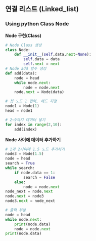 ## 연결 리스트 (Linked_list)
### Using python Class Node

**Node 구현(Class)**
```python
# Node Class 생성
class Node:
    def __init__(self,data,next=None):
        self.data = data
        self.next = next
# Node add 함수 생성    
def add(data):
    node = head
    while node.next:
        node = node.next
    node.next = Node(data)

# 첫 노드 1 입력, 헤드 지정
node1 = Node(1)
head = node1

# 2~9까지 데이터 넣기
for index in range(2,10):
    add(index)
```
**Node 사이에 데이터 추가하기**
```python
# 1과 2사이에 1.5 노드 추가하기
node3 = Node(1.5)
node = head
search = True
while search:
    if node.data == 1:
        search = False
    else:
        node = node.next
node_next = node.next
node.next = node3
node3.next = node_next
```
```python
# 출력 부분
node = head
while node.next:
    print(node.data)
    node = node.next
print(node.data)

